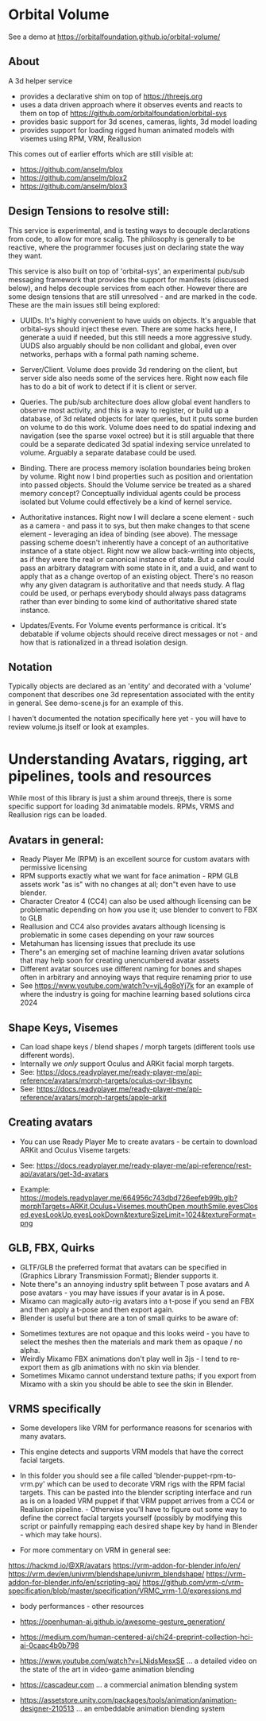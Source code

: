 # Orbital Volume

See a demo at https://orbitalfoundation.github.io/orbital-volume/

## About

A 3d helper service

- provides a declarative shim on top of https://threejs.org
- uses a data driven approach where it observes events and reacts to them on top of https://github.com/orbitalfoundation/orbital-sys
- provides basic support for 3d scenes, cameras, lights, 3d model loading
- provides support for loading rigged human animated models with visemes using RPM, VRM, Reallusion

This comes out of earlier efforts which are still visible at:

- https://github.com/anselm/blox
- https://github.com/anselm/blox2
- https://github.com/anselm/blox3

## Design Tensions to resolve still:

This service is experimental, and is testing ways to decouple declarations from code, to allow for more scalig. The philosophy is generally to be reactive, where the programmer focuses just on declaring state the way they want.

This service is also built on top of 'orbital-sys', an experimental pub/sub messaging framework that provides the support for manifests (discussed below), and helps decouple services from each other. However there are some design tensions that are still unresolved - and are marked in the code. These are the main issues still being explored:

- UUIDs. It's highly convenient to have uuids on objects. It's arguable that orbital-sys should inject these even. There are some hacks here, I generate a uuid if needed, but this still needs a more aggressive study. UUDS also arguably should be non collidant and global, even over networks, perhaps with a formal path naming scheme.

- Server/Client. Volume does provide 3d rendering on the client, but server side also needs some of the services here. Right now each file has to do a bit of work to detect if it is client or server.

- Queries. The pub/sub architecture does allow global event handlers to observe most activity, and this is a way to register, or build up a database, of 3d related objects for later queries, but it puts some burden on volume to do this work. Volume does need to do spatial indexing and navigation (see the sparse voxel octree) but it is still arguable that there could be a separate dedicated 3d spatial indexing service unrelated to volume. Arguably a separate database could be used.

- Binding. There are process memory isolation boundaries being broken by volume. Right now I bind properties such as position and orientation into passed objects. Should the Volume service be treated as a shared memory concept? Conceptually individual agents could be process isolated but Volume could effectively be a kind of kernel service.

- Authoritative instances. Right now I will declare a scene element - such as a camera - and pass it to sys, but then make changes to that scene element - leveraging an idea of binding (see above). The message passing scheme doesn't inherently have a concept of an authoritative instance of a state object. Right now we allow back-writing into objects, as if they were the real or canonical instance of state. But a caller could pass an arbitrary datagram with some state in it, and a uuid, and want to apply that as a change overtop of an existing object. There's no reason why any given datagram is authoritative and that needs study. A flag could be used, or perhaps everybody should always pass datagrams rather than ever binding to some kind of authoritative shared state instance.

- Updates/Events. For Volume events performance is critical. It's debatable if volume objects should receive direct messages or not - and how that is rationalized in a thread isolation design.

## Notation

Typically objects are declared as an 'entity' and decorated with a 'volume' component that describes one 3d representation associated with the entity in general. See demo-scene.js for an example of this.

I haven't documented the notation specifically here yet - you will have to review volume.js itself or look at examples.

#  Understanding Avatars, rigging, art pipelines, tools and resources

While most of this library is just a shim around threejs, there is some specific support for loading 3d animatable models. RPMs, VRMS and Reallusion rigs can be loaded.

## Avatars in general:

* Ready Player Me (RPM) is an excellent source for custom avatars with permissive licensing
* RPM supports exactly what we want for face animation - RPM GLB assets work "as is" with no changes at all; don"t even have to use blender.
* Character Creator 4 (CC4) can also be used although licensing can be problematic depending on how you use it; use blender to convert to FBX to GLB
* Reallusion and CC4 also provides avatars although licensing is problematic in some cases depending on your raw sources
* Metahuman has licensing issues that preclude its use
* There"s an emerging set of machine learning driven avatar solutions that may help soon for creating unencumbered avatar assets
* Different avatar sources use different naming for bones and shapes often in arbitrary and annoying ways that require renaming prior to use
* See https://www.youtube.com/watch?v=vjL4g8oYj7k for an example of where the industry is going for machine learning based solutions circa 2024

## Shape Keys, Visemes

* Can load shape keys / blend shapes / morph targets (different tools use different words).
* Internally we _only_ support Oculus and ARKit facial morph targets.
* See: https://docs.readyplayer.me/ready-player-me/api-reference/avatars/morph-targets/oculus-ovr-libsync
* See: https://docs.readyplayer.me/ready-player-me/api-reference/avatars/morph-targets/apple-arkit

## Creating avatars

* You can use Ready Player Me to create avatars - be certain to download ARKit and Oculus Viseme targets:

* See: https://docs.readyplayer.me/ready-player-me/api-reference/rest-api/avatars/get-3d-avatars
* Example: https://models.readyplayer.me/664956c743dbd726eefeb99b.glb?morphTargets=ARKit,Oculus+Visemes,mouthOpen,mouthSmile,eyesClosed,eyesLookUp,eyesLookDown&textureSizeLimit=1024&textureFormat=png

## GLB, FBX, Quirks

* GLTF/GLB the preferred format that avatars can be specified in (Graphics Library Transmission Format); Blender supports it.
* Note there"s an annoying industry split between T pose avatars and A pose avatars - you may have issues if your avatar is in A pose.
* Mixamo can magically auto-rig avatars into a t-pose if you send an FBX and then apply a t-pose and then export again.
* Blender is useful but there are a ton of small quirks to be aware of:
- Sometimes textures are not opaque and this looks weird - you have to select the meshes then the materials and mark them as opaque / no alpha.
- Weirdly Mixamo FBX animations don't play well in 3js - I tend to re-export them as glb animations with no skin via blender.
- Sometimes Mixamo cannot understand texture paths; if you export from Mixamo with a skin you should be able to see the skin in Blender.

## VRMS specifically

* Some developers like VRM for performance reasons for scenarios with many avatars.
* This engine detects and supports VRM models that have the correct facial targets.
* In this folder you should see a file called 'blender-puppet-rpm-to-vrm.py' which can be used to decorate VRM rigs with the RPM facial targets. This can be pasted into the blender scripting interface and run as is on a loaded VRM puppet if that VRM puppet arrives from a CC4 or Reallusion pipeline. - Otherwise you'll have to figure out some way to define the correct facial targets yourself (possibly by modifying this script or painfully remapping each desired shape key by hand in Blender - which may take hours).

* For more commentary on VRM in general see:

https://hackmd.io/@XR/avatars
https://vrm-addon-for-blender.info/en/
https://vrm.dev/en/univrm/blendshape/univrm_blendshape/
https://vrm-addon-for-blender.info/en/scripting-api/
https://github.com/vrm-c/vrm-specification/blob/master/specification/VRMC_vrm-1.0/expressions.md

* body performances - other resources

* https://openhuman-ai.github.io/awesome-gesture_generation/
* https://medium.com/human-centered-ai/chi24-preprint-collection-hci-ai-0caac4b0b798
* https://www.youtube.com/watch?v=LNidsMesxSE ... a detailed video on the state of the art in video-game animation blending
* https://cascadeur.com ... a commercial animation blending system
* https://assetstore.unity.com/packages/tools/animation/animation-designer-210513 ... an embeddable animation blending system




